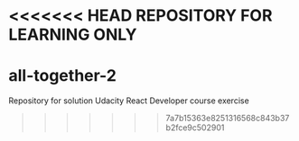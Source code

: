 <<<<<<< HEAD
REPOSITORY FOR LEARNING ONLY
=======
# all-together-2
Repository for solution Udacity React Developer course exercise
>>>>>>> 7a7b15363e8251316568c843b37b2fce9c502901
